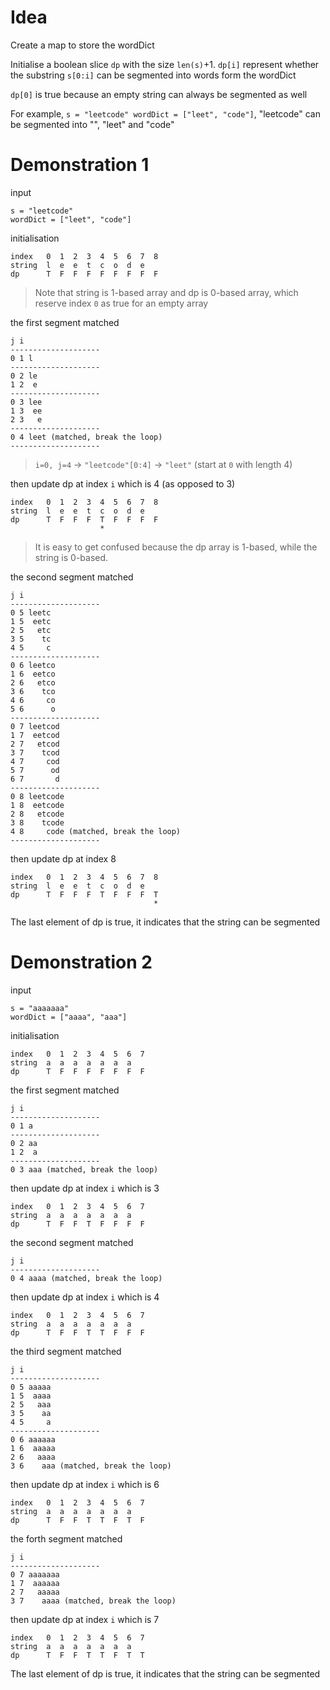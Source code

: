 # Idea

Create a map to store the wordDict

Initialise a boolean slice `dp` with the size `len(s)`+1. `dp[i]` represent whether the substring `s[0:i]` can be segmented into words form the wordDict

`dp[0]` is true because an empty string can always be segmented as well

For example, `s = "leetcode" wordDict = ["leet", "code"]`, "leetcode" can be segmented into "", "leet" and "code"


# Demonstration 1

input

    s = "leetcode"
    wordDict = ["leet", "code"]

initialisation

    index   0  1  2  3  4  5  6  7  8
    string  l  e  e  t  c  o  d  e
    dp      T  F  F  F  F  F  F  F  F

> Note that string is 1-based array and dp is 0-based array, which reserve index `0` as true for an empty array

the first segment matched

    j i
    --------------------
    0 1 l
    --------------------
    0 2 le
    1 2  e
    --------------------
    0 3 lee
    1 3  ee
    2 3   e
    --------------------
    0 4 leet (matched, break the loop)
    --------------------

> `i=0, j=4` -> `"leetcode"[0:4]` -> `"leet"` (start at `0` with length 4)

then update dp at index `i` which is 4 (as opposed to 3)

    index   0  1  2  3  4  5  6  7  8
    string  l  e  e  t  c  o  d  e
    dp      T  F  F  F  T  F  F  F  F
                        *
> It is easy to get confused because the dp array is 1-based, while the string is 0-based.

the second segment matched

    j i
    --------------------
    0 5 leetc
    1 5  eetc
    2 5   etc
    3 5    tc
    4 5     c
    --------------------
    0 6 leetco
    1 6  eetco
    2 6   etco
    3 6    tco
    4 6     co
    5 6      o
    --------------------
    0 7 leetcod
    1 7  eetcod
    2 7   etcod
    3 7    tcod
    4 7     cod
    5 7      od
    6 7       d
    --------------------
    0 8 leetcode
    1 8  eetcode
    2 8   etcode
    3 8    tcode
    4 8     code (matched, break the loop)
    --------------------

then update dp at index 8

    index   0  1  2  3  4  5  6  7  8
    string  l  e  e  t  c  o  d  e
    dp      T  F  F  F  T  F  F  F  T
                                    *
The last element of dp is true, it indicates that the string can be segmented

# Demonstration 2

input

    s = "aaaaaaa"
    wordDict = ["aaaa", "aaa"]

initialisation

    index   0  1  2  3  4  5  6  7
    string  a  a  a  a  a  a  a
    dp      T  F  F  F  F  F  F  F

the first segment matched

    j i
    --------------------
    0 1 a
    --------------------
    0 2 aa
    1 2  a
    --------------------
    0 3 aaa (matched, break the loop)

then update dp at index `i` which is 3

    index   0  1  2  3  4  5  6  7
    string  a  a  a  a  a  a  a
    dp      T  F  F  T  F  F  F  F

the second segment matched

    j i
    --------------------
    0 4 aaaa (matched, break the loop)

then update dp at index `i` which is 4

    index   0  1  2  3  4  5  6  7
    string  a  a  a  a  a  a  a
    dp      T  F  F  T  T  F  F  F

the third segment matched

    j i
    --------------------
    0 5 aaaaa
    1 5  aaaa
    2 5   aaa
    3 5    aa
    4 5     a
    --------------------
    0 6 aaaaaa
    1 6  aaaaa
    2 6   aaaa
    3 6    aaa (matched, break the loop)

then update dp at index `i` which is 6

    index   0  1  2  3  4  5  6  7
    string  a  a  a  a  a  a  a
    dp      T  F  F  T  T  F  T  F

the forth segment matched

    j i
    --------------------
    0 7 aaaaaaa
    1 7  aaaaaa
    2 7   aaaaa
    3 7    aaaa (matched, break the loop)

then update dp at index `i` which is 7

    index   0  1  2  3  4  5  6  7
    string  a  a  a  a  a  a  a
    dp      T  F  F  T  T  F  T  T

The last element of dp is true, it indicates that the string can be segmented
